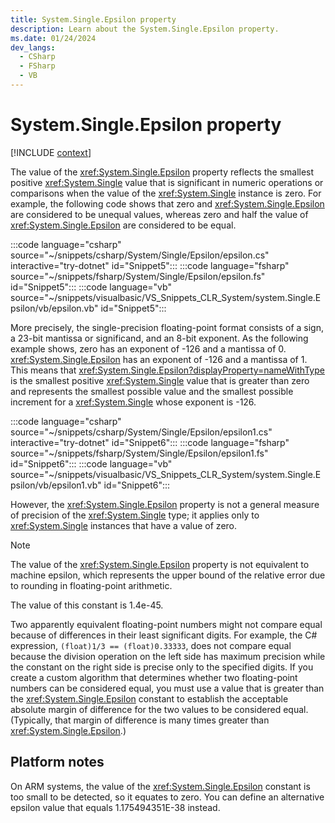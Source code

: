 ```yaml
---
title: System.Single.Epsilon property
description: Learn about the System.Single.Epsilon property.
ms.date: 01/24/2024
dev_langs:
  - CSharp
  - FSharp
  - VB
---
```

# System.Single.Epsilon property

[!INCLUDE [context](includes/context.md)]

The value of the <xref:System.Single.Epsilon> property reflects the smallest positive <xref:System.Single> value that is significant in numeric operations or comparisons when the value of the <xref:System.Single> instance is zero. For example, the following code shows that zero and <xref:System.Single.Epsilon> are considered to be unequal values, whereas zero and half the value of <xref:System.Single.Epsilon> are considered to be equal.

:::code language="csharp" source="~/snippets/csharp/System/Single/Epsilon/epsilon.cs"  interactive="try-dotnet" id="Snippet5":::
:::code language="fsharp" source="~/snippets/fsharp/System/Single/Epsilon/epsilon.fs"  id="Snippet5":::
:::code language="vb" source="~/snippets/visualbasic/VS_Snippets_CLR_System/system.Single.Epsilon/vb/epsilon.vb" id="Snippet5":::

More precisely, the single-precision floating-point format consists of a sign, a 23-bit mantissa or significand, and an 8-bit exponent. As the following example shows, zero has an exponent of -126 and a mantissa of 0. <xref:System.Single.Epsilon> has an exponent of -126 and a mantissa of 1. This means that <xref:System.Single.Epsilon?displayProperty=nameWithType> is the smallest positive <xref:System.Single> value that is greater than zero and represents the smallest possible value and the smallest possible increment for a <xref:System.Single> whose exponent is -126.

:::code language="csharp" source="~/snippets/csharp/System/Single/Epsilon/epsilon1.cs"  interactive="try-dotnet" id="Snippet6":::
:::code language="fsharp" source="~/snippets/fsharp/System/Single/Epsilon/epsilon1.fs"  id="Snippet6":::
:::code language="vb" source="~/snippets/visualbasic/VS_Snippets_CLR_System/system.Single.Epsilon/vb/epsilon1.vb" id="Snippet6":::

However, the <xref:System.Single.Epsilon> property is not a general measure of precision of the <xref:System.Single> type; it applies only to <xref:System.Single> instances that have a value of zero.

> [!NOTE]
> The value of the <xref:System.Single.Epsilon> property is not equivalent to machine epsilon, which represents the upper bound of the relative error due to rounding in floating-point arithmetic.

The value of this constant is 1.4e-45.

Two apparently equivalent floating-point numbers might not compare equal because of differences in their least significant digits. For example, the C# expression, `(float)1/3 == (float)0.33333`, does not compare equal because the division operation on the left side has maximum precision while the constant on the right side is precise only to the specified digits. If you create a custom algorithm that determines whether two floating-point numbers can be considered equal, you must use a value that is greater than the <xref:System.Single.Epsilon> constant to establish the acceptable absolute margin of difference for the two values to be considered equal. (Typically, that margin of difference is many times greater than <xref:System.Single.Epsilon>.)

## Platform notes

On ARM systems, the value of the <xref:System.Single.Epsilon> constant is too small to be detected, so it equates to zero. You can define an alternative epsilon value that equals 1.175494351E-38 instead.
